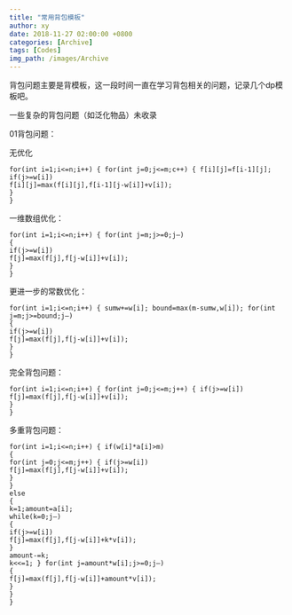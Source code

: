 ```yaml
---
title: "常用背包模板"
author: xy
date: 2018-11-27 02:00:00 +0800
categories: [Archive]
tags: [Codes]
img_path: /images/Archive
---
```


背包问题主要是背模板，这一段时间一直在学习背包相关的问题，记录几个dp模板吧。

一些复杂的背包问题（如泛化物品）未收录

01背包问题：

无优化

```
for(int i=1;i<=n;i++) { for(int j=0;j<=m;c++) { f[i][j]=f[i-1][j]; if(j>=w[i])
f[i][j]=max(f[i][j],f[i-1][j-w[i]]+v[i]);
}
}
```
一维数组优化：

```
for(int i=1;i<=n;i++) { for(int j=m;j>=0;j–)
{
if(j>=w[i])
f[j]=max(f[j],f[j-w[i]]+v[i]);
}
}
```

更进一步的常数优化：

```
for(int i=1;i<=n;i++) { sumw+=w[i]; bound=max(m-sumw,w[i]); for(int j=m;j>=bound;j–)
{
if(j>=w[i])
f[j]=max(f[j],f[j-w[i]]+v[i]);
}
}
```


完全背包问题：

```
for(int i=1;i<=n;i++) { for(int j=0;j<=m;j++) { if(j>=w[i])
f[j]=max(f[j],f[j-w[i]]+v[i]);
}
}
```

多重背包问题：

```
for(int i=1;i<=n;i++) { if(w[i]*a[i]>m)
{
for(int j=0;j<=m;j++) { if(j>=w[i])
f[j]=max(f[j],f[j-w[i]]+v[i]);
}
}
else
{
k=1;amount=a[i];
while(k=0;j–)
{
if(j>=w[i])
f[j]=max(f[j],f[j-w[i]]+k*v[i]);
}
amount-=k;
k<<=1; } for(int j=amount*w[i];j>=0;j–)
{
f[j]=max(f[j],f[j-w[i]]+amount*v[i]);
}
}
}
```

